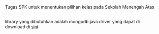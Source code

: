 Tugas SPK untuk menentukan pilihan kelas pada Sekolah Menengah Atas<br>

<br>
library yang dibutuhkan adalah mongodb java driver yang dapat di download di <a href="https://github.com/downloads/mongodb/mongo-java-driver/mongo-2.10.1.jar"target="_blank" />sini</a>


